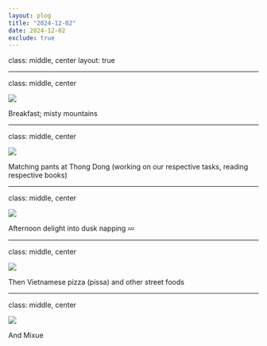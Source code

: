 ```yaml
---
layout: plog
title: "2024-12-02"
date: 2024-12-02
exclude: true
---
```


class: middle, center
layout: true

---

class: middle, center

<img class="plog-picture" src="{{ site.baseurl }}/img/plog/2024-12-02/01.jpg" />

Breakfast; misty mountains 

---

class: middle, center

<img class="plog-picture" src="{{ site.baseurl }}/img/plog/2024-12-02/02.jpg" />

Matching pants at Thong Dong (working on our respective tasks, reading respective books)

---

class: middle, center

<img class="plog-picture" src="{{ site.baseurl }}/img/plog/2024-12-02/03.jpg" />

Afternoon delight into dusk napping 💤

---

class: middle, center

<img class="plog-picture" src="{{ site.baseurl }}/img/plog/2024-12-02/04.jpg" />

Then Vietnamese pizza (pissa) and other street foods

---

class: middle, center

<img class="plog-picture" src="{{ site.baseurl }}/img/plog/2024-12-02/05.jpg" />

And Mixue

